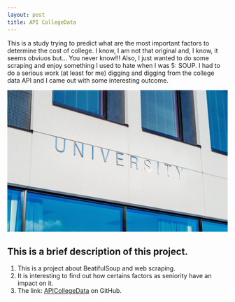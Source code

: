 ```yaml
---
layout: post
title: API CollegeData
---
```

This is a study trying to predict what are the most important factors to determine the cost of college. I know, I am not that original and, I know, it seems obviuos but... You never know!!! Also, I just wanted to do some scraping and enjoy something I used to hate when I was 5: SOUP. I had to do a serious work (at least for me) digging and digging from the college data API and I came out with some interesting outcome.

![pexels photo 356086](/images/pexels-photo-356086.jpeg "pexels photo 356086")

## This is a brief description of this project.
  1. This is a project about BeatifulSoup and web scraping.
  2. It is interesting to find out how certains factors as seniority have an impact on it.
  3. The link: [APICollegeData](https://github.com/AlexChicote/APICollegeData) on GitHub.
  
